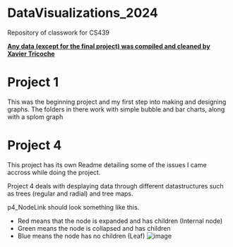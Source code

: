 # DataVisualizations_2024
Repository of classwork for CS439

<ins>**Any data (except for the final project) was compiled and cleaned by Xavier Tricoche**</ins>

# Project 1
This was the beginning project and my first step into making and designing graphs. 
The folders in there work with simple bubble and bar charts, along with a splom graph 

# Project 4
This project has its own Readme detailing some of the issues I came accross while doing the project.

Project 4 deals with desplaying data through different datastructures such as trees (regular and radial) and tree maps.

p4_NodeLink should look something like this.
- Red means that the node is expanded and has children (Internal node)
- Green means the node is collapsed and has children
- Blue means the node has no children (Leaf)
![image](https://github.com/user-attachments/assets/cd676673-aaf7-4205-95b0-ba604b39f234)
